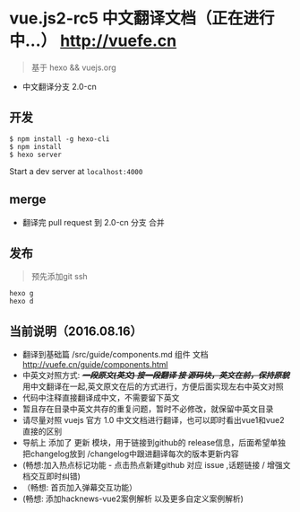 # vue.js2-rc5 中文翻译文档（正在进行中...） http://vuefe.cn

> 基于 hexo && vuejs.org

- 中文翻译分支 2.0-cn

## 开发

```
$ npm install -g hexo-cli
$ npm install
$ hexo server
```

Start a dev server at `localhost:4000`

## merge

- 翻译完 pull request 到 2.0-cn 分支 合并

## 发布

> 预先添加git ssh

```
hexo g
hexo d
```

## 当前说明（2016.08.16）

*  翻译到基础篇 /src/guide/components.md  组件 文档 http://vuefe.cn/guide/components.html
*  中英文对照方式: ***~~一段原文(英文) 接一段翻译 接 源码块，英文在前，保持原貌~~***   用中文翻译在一起,英文原文在后的方式进行，方便后面实现左右中英文对照
*  代码中注释直接翻译成中文，不需要留下英文
*  暂且存在目录中英文共存的重复问题，暂时不必修改，就保留中英文目录
*  请尽量对照 vuejs 官方 1.0 中文文档进行翻译，也可以即时看出vue1和vue2直接的区别
*  导航上 添加了 更新 模块，用于链接到github的 release信息，后面希望单独把changelog放到 /changelog中跟进翻译每次的版本更新内容
*  (畅想:加入热点标记功能 - 点击热点新建github 对应 issue ,话题链接 / 增强文档交互即时纠错)
* （畅想: 首页加入弹幕交互功能）
*  (畅想: 添加hacknews-vue2案例解析 以及更多自定义案例解析)
